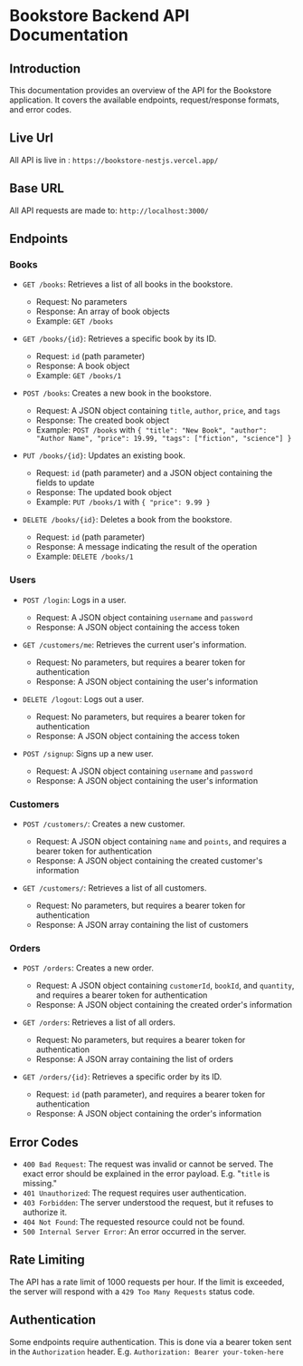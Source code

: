 # Bookstore Backend API Documentation

## Introduction
This documentation provides an overview of the API for the Bookstore application. It covers the available endpoints, request/response formats, and error codes.

## Live Url
All API is live in : `https://bookstore-nestjs.vercel.app/`

## Base URL
All API requests are made to: `http://localhost:3000/`

## Endpoints

### Books

- `GET /books`: Retrieves a list of all books in the bookstore.
  - Request: No parameters
  - Response: An array of book objects
  - Example: `GET /books`

- `GET /books/{id}`: Retrieves a specific book by its ID.
  - Request: `id` (path parameter)
  - Response: A book object
  - Example: `GET /books/1`

- `POST /books`: Creates a new book in the bookstore.
  - Request: A JSON object containing `title`, `author`, `price`, and `tags`
  - Response: The created book object
  - Example: `POST /books` with `{ "title": "New Book", "author": "Author Name", "price": 19.99, "tags": ["fiction", "science"] }`

- `PUT /books/{id}`: Updates an existing book.
  - Request: `id` (path parameter) and a JSON object containing the fields to update
  - Response: The updated book object
  - Example: `PUT /books/1` with `{ "price": 9.99 }`

- `DELETE /books/{id}`: Deletes a book from the bookstore.
  - Request: `id` (path parameter)
  - Response: A message indicating the result of the operation
  - Example: `DELETE /books/1`

### Users

- `POST /login`: Logs in a user.
  - Request: A JSON object containing `username` and `password`
  - Response: A JSON object containing the access token

- `GET /customers/me`: Retrieves the current user's information.
  - Request: No parameters, but requires a bearer token for authentication
  - Response: A JSON object containing the user's information

- `DELETE /logout`: Logs out a user.
  - Request: No parameters, but requires a bearer token for authentication
  - Response: A JSON object containing the access token

- `POST /signup`: Signs up a new user.
  - Request: A JSON object containing `username` and `password`
  - Response: A JSON object containing the user's information

### Customers

- `POST /customers/`: Creates a new customer.
  - Request: A JSON object containing `name` and `points`, and requires a bearer token for authentication
  - Response: A JSON object containing the created customer's information

- `GET /customers/`: Retrieves a list of all customers.
  - Request: No parameters, but requires a bearer token for authentication
  - Response: A JSON array containing the list of customers

### Orders

- `POST /orders`: Creates a new order.
  - Request: A JSON object containing `customerId`, `bookId`, and `quantity`, and requires a bearer token for authentication
  - Response: A JSON object containing the created order's information

- `GET /orders`: Retrieves a list of all orders.
  - Request: No parameters, but requires a bearer token for authentication
  - Response: A JSON array containing the list of orders

- `GET /orders/{id}`: Retrieves a specific order by its ID.
  - Request: `id` (path parameter), and requires a bearer token for authentication
  - Response: A JSON object containing the order's information

## Error Codes
- `400 Bad Request`: The request was invalid or cannot be served. The exact error should be explained in the error payload. E.g. "`title` is missing."
- `401 Unauthorized`: The request requires user authentication.
- `403 Forbidden`: The server understood the request, but it refuses to authorize it.
- `404 Not Found`: The requested resource could not be found.
- `500 Internal Server Error`: An error occurred in the server.

## Rate Limiting
The API has a rate limit of 1000 requests per hour. If the limit is exceeded, the server will respond with a `429 Too Many Requests` status code.

## Authentication
Some endpoints require authentication. This is done via a bearer token sent in the `Authorization` header. E.g. `Authorization: Bearer your-token-here`

